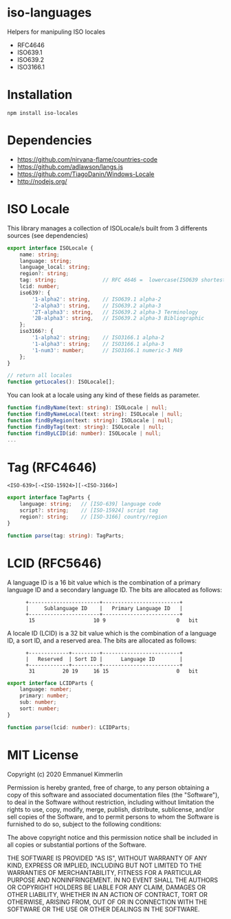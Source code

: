 # iso-languages
Helpers for manipuling ISO locales
- RFC4646
- ISO639.1
- ISO639.2
- ISO3166.1

# Installation
```Batchfile
npm install iso-locales
```

# Dependencies
* https://github.com/nirvana-flame/countries-code
* https://github.com/adlawson/langs.js
* https://github.com/TiagoDanin/Windows-Locale
* http://nodejs.org/

# ISO Locale
This library manages a collection of ISOLocale/s built from 3 differents sources (see dependencies)
```ts
export interface ISOLocale {
    name: string;
    language: string;
    language_local: string;
    region?: string;
    tag: string;               // RFC 4646 =  lowercase(ISO639 shortest code)[-uppercase(ISO3166.1-alpha2)]
    lcid: number;
    iso639?: {
        '1-alpha2': string,    // ISO639.1 alpha-2
        '2-alpha3': string,    // ISO639.2 alpha-3
        '2T-alpha3': string,   // ISO639.2 alpha-3 Terminology
        '2B-alpha3': string,   // ISO639.2 alpha-3 Bibliographic
    };
    iso3166?: {
        '1-alpha2': string;    // ISO3166.1 alpha-2
        '1-alpha3': string;    // ISO3166.1 alpha-3
        '1-num3': number;      // ISO3166.1 numeric-3 M49
    };
}

// return all locales
function getLocales(): ISOLocale[];
```

You can look at a locale using any kind of these fields as parameter.

```ts
function findByName(text: string): ISOLocale | null;
function findByNameLocal(text: string): ISOLocale | null;
function findByRegion(text: string): ISOLocale | null;
function findByTag(text: string): ISOLocale | null;
function findByLCID(id: number): ISOLocale | null;
...
```

# Tag (RFC4646)

```
<ISO-639>[-<ISO-15924>][-<ISO-3166>]
```

```ts
export interface TagParts {
    language: string;   // [ISO-639] language code
    script?: string;    // [ISO-15924] script tag
    region?: string;    // [ISO-3166] country/region
}

function parse(tag: string): TagParts;
``` 

# LCID (RFC5646)

A language ID is a 16 bit value which is the combination of a
primary language ID and a secondary language ID.
The bits are allocated as follows:
```
      +-----------------------+-------------------------+
      |     Sublanguage ID    |   Primary Language ID   |
      +-----------------------+-------------------------+
       15                   10 9                       0   bit
```

A locale ID (LCID) is a 32 bit value which is the combination of a
language ID, a sort ID, and a reserved area.
The bits are allocated as follows:
```
      +-------------+---------+-------------------------+
      |   Reserved  | Sort ID |      Language ID        |
      +-------------+---------+-------------------------+
       31         20 19     16 15                      0   bit
```

```ts
export interface LCIDParts {
    language: number;
    primary: number;
    sub: number;
    sort: number;
}

function parse(lcid: number): LCIDParts;
```




# MIT License

Copyright (c) 2020 Emmanuel Kimmerlin

Permission is hereby granted, free of charge, to any person obtaining a copy of this software and associated documentation files (the "Software"), to deal in the Software without restriction, including without limitation the rights to use, copy, modify, merge, publish, distribute, sublicense, and/or sell copies of the Software, and to permit persons to whom the Software is furnished to do so, subject to the following conditions:

The above copyright notice and this permission notice shall be included in all copies or substantial portions of the Software.

THE SOFTWARE IS PROVIDED "AS IS", WITHOUT WARRANTY OF ANY KIND, EXPRESS OR IMPLIED, INCLUDING BUT NOT LIMITED TO THE WARRANTIES OF MERCHANTABILITY, FITNESS FOR A PARTICULAR PURPOSE AND NONINFRINGEMENT. IN NO EVENT SHALL THE AUTHORS OR COPYRIGHT HOLDERS BE LIABLE FOR ANY CLAIM, DAMAGES OR OTHER LIABILITY, WHETHER IN AN ACTION OF CONTRACT, TORT OR OTHERWISE, ARISING FROM, OUT OF OR IN CONNECTION WITH THE SOFTWARE OR THE USE OR OTHER DEALINGS IN THE SOFTWARE.